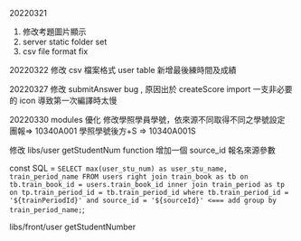 20220321

1. 修改考題圖片顯示
2. server static folder set
3. csv file format fix

20220322
修改 csv 檔案格式
user table 新增最後練時間及成績

20220327
修改 submitAnswer bug , 原因出於 createScore import 一支非必要的 icon 導致第一次編譯時太慢

20220330
modules 優化
修改學照學員學號，依來源不同取得不同之學號設定
團報=> 10340A001
學照學號後方+S => 10340A001S

修改 libs/user getStudentNum function
增加一個 source_id 報名來源參數

const SQL = `SELECT max(user_stu_num) as user_stu_name, train_period_name FROM users right join train_book as tb on tb.train_book_id = users.train_book_id inner join train_period as tp on tp.train_period_id = tb.train_period_id where tb.train_period_id = '${trainPeriodId}' and source_id = '${sourceId}' <=== add group by train_period_name;`;

libs/front/user getStudentNumber